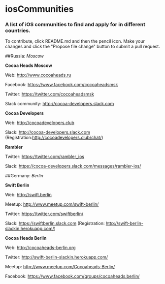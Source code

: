 # iosCommunities
### A list of iOS communities to find and apply for in different countries.

To contribute, click README.md and then the pencil icon. Make your changes and click the "Propose file change" button to submit a pull request.

##Russia:
*Moscow*


 **Cocoa Heads Moscow**

Web: http://www.cocoaheads.ru

Facebook: https://www.facebook.com/cocoaheadsmsk

Twitter: https://twitter.com/cocoaheadsmsk

Slack community: http://cocoa-developers.slack.com



**Cocoa Developers**

Web: http://cocoadevelopers.club

Slack: http://cocoa-developers.slack.com  (Registration:http://cocoadevelopers.club/chat/)


 **Rambler**

Twitter: https://twitter.com/rambler_ios

Slack: https://cocoa-developers.slack.com/messages/rambler-ios/


##Germany:
*Berlin*


 **Swift Berlin**

Web: http://swift.berlin

Meetup: http://www.meetup.com/swift-berlin/

Twitter: https://twitter.com/swiftberlin/

Slack: https://swiftberlin.slack.com  (Registration: http://swift-berlin-slackin.herokuapp.com/)



 **Cocoa Heads Berlin**

Web: http://cocoaheads-berlin.org

Twitter: http://swift-berlin-slackin.herokuapp.com/

Meetup: http://www.meetup.com/Cocoaheads-Berlin/

Facebook: https://www.facebook.com/groups/cocoaheads.berlin/
